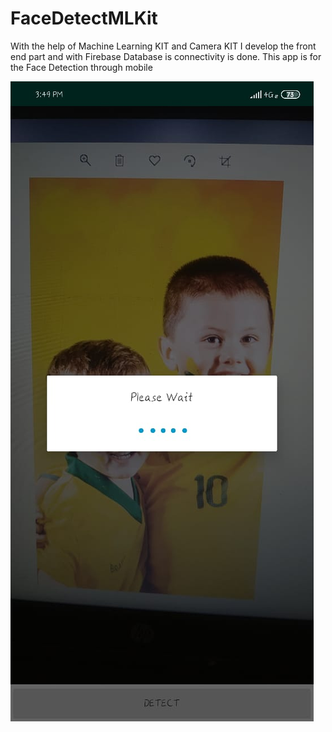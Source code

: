 # FaceDetectMLKit

With the help of Machine Learning KIT and Camera KIT I develop the front end part and with Firebase Database is connectivity is done. This app is for the Face Detection through mobile

![ML Kit](https://github.com/thomson14/FaceDetectMLKit/blob/master/WhatsApp%20Image%202019-11-07%20at%205.18.20%20PM%20%281%29.jpeg)
